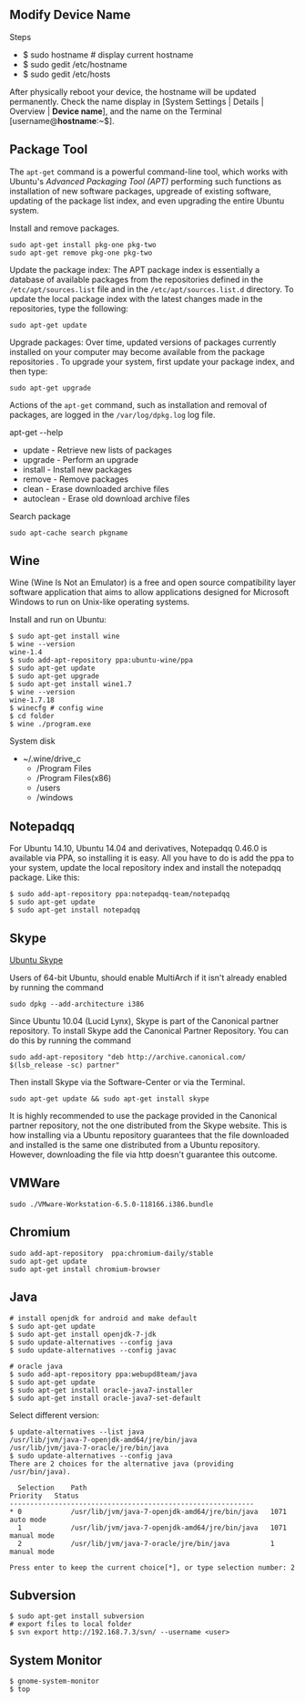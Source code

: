 
## Modify Device Name

Steps
- $ sudo hostname # display current hostname
- $ sudo gedit /etc/hostname
- $ sudo gedit /etc/hosts

After physically reboot your device, the hostname will be updated permanently. 
Check the name display in [System Settings | Details | Overview | **Device name**], 
and the name on the Terminal [username@**hostname**:~$].

## Package Tool

The `apt-get` command is a powerful command-line tool, which works with Ubuntu's *Advanced Packaging Tool (APT)*
performing such functions as installation of new software packages, upgreade of existing software, 
updating of the package list index, and even upgrading the entire Ubuntu system.

Install and remove packages.
```
sudo apt-get install pkg-one pkg-two
sudo apt-get remove pkg-one pkg-two
```

Update the package index: The APT package index is essentially a database of available packages from the repositories
defined in the `/etc/apt/sources.list` file and in the `/etc/apt/sources.list.d` directory.
To update the local package index with the latest changes made in the repositories, type the following:
```
sudo apt-get update
```

Upgrade packages: Over time, updated versions of packages currently installed on your computer may become available
from the package repositories . To upgrade your system, first update your package index, and then type:
```
sudo apt-get upgrade
```

Actions of the `apt-get` command, such as installation and removal of packages, 
are logged in the `/var/log/dpkg.log` log file.

apt-get --help
- update - Retrieve new lists of packages
- upgrade - Perform an upgrade
- install - Install new packages
- remove - Remove packages
- clean - Erase downloaded archive files
- autoclean - Erase old download archive files

Search package
```
sudo apt-cache search pkgname
```

## Wine

Wine (Wine Is Not an Emulator) is a free and open source compatibility layer software application
that aims to allow applications designed for Microsoft Windows to run on Unix-like operating systems.

Install and run on Ubuntu:
```
$ sudo apt-get install wine
$ wine --version
wine-1.4
$ sudo add-apt-repository ppa:ubuntu-wine/ppa
$ sudo apt-get update
$ sudo apt-get upgrade
$ sudo apt-get install wine1.7
$ wine --version
wine-1.7.18
$ winecfg # config wine
$ cd folder
$ wine ./program.exe
```

System disk
- ~/.wine/drive_c
  - /Program Files
  - /Program Files(x86)
  - /users
  - /windows

## Notepadqq

For Ubuntu 14.10, Ubuntu 14.04 and derivatives, Notepadqq 0.46.0 is available via PPA, so installing it is easy. All you have to do is add the ppa to your system, update the local repository index and install the notepadqq package. Like this:
```
$ sudo add-apt-repository ppa:notepadqq-team/notepadqq
$ sudo apt-get update
$ sudo apt-get install notepadqq
```

## Skype

[Ubuntu Skype](https://help.ubuntu.com/community/Skype)

Users of 64-bit Ubuntu, should enable MultiArch if it isn't already enabled by running the command
```
sudo dpkg --add-architecture i386
```
Since Ubuntu 10.04 (Lucid Lynx), Skype is part of the Canonical partner repository. To install Skype add the Canonical Partner Repository. You can do this by running the command
```
sudo add-apt-repository "deb http://archive.canonical.com/ $(lsb_release -sc) partner"
```
Then install Skype via the Software-Center or via the Terminal.
```
sudo apt-get update && sudo apt-get install skype
```
It is highly recommended to use the package provided in the Canonical partner repository, not the one distributed from the Skype website. This is how installing via a Ubuntu repository guarantees that the file downloaded and installed is the same one distributed from a Ubuntu repository. However, downloading the file via http doesn't guarantee this outcome. 

## VMWare
```
sudo ./VMware-Workstation-6.5.0-118166.i386.bundle
```

## Chromium
```
sudo add-apt-repository  ppa:chromium-daily/stable
sudo apt-get update
sudo apt-get install chromium-browser
```

## Java
```
# install openjdk for android and make default
$ sudo apt-get update
$ sudo apt-get install openjdk-7-jdk
$ sudo update-alternatives --config java
$ sudo update-alternatives --config javac

# oracle java
$ sudo add-apt-repository ppa:webupd8team/java
$ sudo apt-get update
$ sudo apt-get install oracle-java7-installer
$ sudo apt-get install oracle-java7-set-default
```

Select different version:
```
$ update-alternatives --list java
/usr/lib/jvm/java-7-openjdk-amd64/jre/bin/java
/usr/lib/jvm/java-7-oracle/jre/bin/java
$ sudo update-alternatives --config java
There are 2 choices for the alternative java (providing /usr/bin/java).

  Selection    Path                                            Priority   Status
------------------------------------------------------------
* 0            /usr/lib/jvm/java-7-openjdk-amd64/jre/bin/java   1071      auto mode
  1            /usr/lib/jvm/java-7-openjdk-amd64/jre/bin/java   1071      manual mode
  2            /usr/lib/jvm/java-7-oracle/jre/bin/java          1         manual mode

Press enter to keep the current choice[*], or type selection number: 2
```

## Subversion
```
$ sudo apt-get install subversion
# export files to local folder
$ svn export http://192.168.7.3/svn/ --username <user>
```

## System Monitor
```
$ gnome-system-monitor
$ top
```
